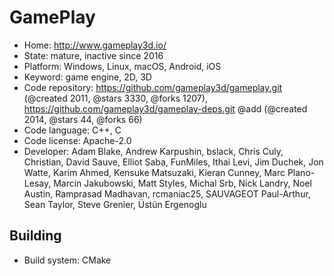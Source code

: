 # GamePlay

- Home: http://www.gameplay3d.io/
- State: mature, inactive since 2016
- Platform: Windows, Linux, macOS, Android, iOS
- Keyword: game engine, 2D, 3D
- Code repository: https://github.com/gameplay3d/gameplay.git (@created 2011, @stars 3330, @forks 1207), https://github.com/gameplay3d/gameplay-deps.git @add (@created 2014, @stars 44, @forks 66)
- Code language: C++, C
- Code license: Apache-2.0
- Developer: Adam Blake, Andrew Karpushin, bslack, Chris Culy, Christian, David Sauve, Elliot Saba, FunMiles, Ithai Levi, Jim Duchek, Jon Watte, Karim Ahmed, Kensuke Matsuzaki, Kieran Cunney, Marc Plano-Lesay, Marcin Jakubowski, Matt Styles, Michal Srb, Nick Landry, Noel Austin, Ramprasad Madhavan, rcmaniac25, SAUVAGEOT Paul-Arthur, Sean Taylor, Steve Grenier, Üstün Ergenoglu

## Building

- Build system: CMake
